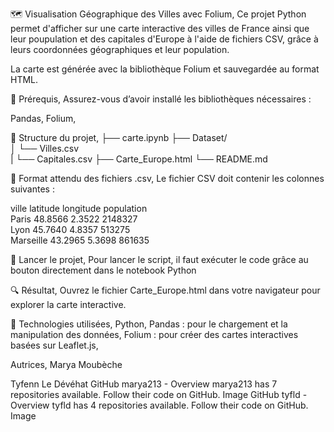 🗺️ Visualisation Géographique des Villes avec Folium,
Ce projet Python permet d'afficher sur une carte interactive des villes de France ainsi que leur poupulation et des capitales d'Europe à l'aide de fichiers CSV, grâce à leurs coordonnées géographiques et leur population. 

La carte est générée avec la bibliothèque Folium et sauvegardée au format HTML.

🔧 Prérequis,
Assurez-vous d’avoir installé les bibliothèques nécessaires :

Pandas,
Folium,

📁 Structure du projet,
├── carte.ipynb
├── Dataset/ \
│   └── Villes.csv \
|   └── Capitales.csv
├── Carte_Europe.html
└── README.md

📄 Format attendu des fichiers .csv,
Le fichier CSV doit contenir les colonnes suivantes :

ville    latitude    longitude    population \
Paris    48.8566    2.3522    2148327 \
Lyon    45.7640    4.8357    513275 \
Marseille    43.2965    5.3698    861635

🚀 Lancer le projet,
Pour lancer le script, il faut exécuter le code grâce au bouton directement dans le notebook Python


🔍 Résultat,
Ouvrez le fichier Carte_Europe.html dans votre navigateur pour explorer la carte interactive.

🧠 Technologies utilisées,
Python,
Pandas : pour le chargement et la manipulation des données,
Folium : pour créer des cartes interactives basées sur Leaflet.js,

Autrices,
Marya Moubèche

Tyfenn Le Dévéhat 
GitHub
marya213 - Overview
marya213 has 7 repositories available. Follow their code on GitHub.
Image
GitHub
tyfld - Overview
tyfld has 4 repositories available. Follow their code on GitHub.
Image
